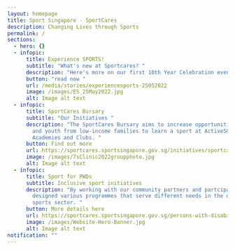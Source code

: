 ```yaml
---
layout: homepage
title: Sport Singapore - SportCares
description: Changing Lives through Sports
permalink: /
sections:
  - hero: {}
  - infopic:
      title: Experience SPORTS!
      subtitle: "What's new at Sportcares? "
      description: "Here's more on our first 10th Year Celebration event.  "
      button: "read now "
      url: /media/stories/experiencesports-25052022
      image: /images/ES_25May2022.jpg
      alt: Image alt text
  - infopic:
      title: SportCares Bursary
      subtitle: "Our Initiatives "
      description: "The SportCares Bursary aims to increase opportunities for children
        and youth from low-income families to learn a sport at ActiveSG
        Academies and Clubs. "
      button: Find out more
      url: https://sportcares.sportsingapore.gov.sg/initiatives/sportcaresbursary
      image: /images/7sClinic2022groupphoto.jpg
      alt: Image alt text
  - infopic:
      title: Sport for PWDs
      subtitle: Inclusive sport initiatives
      description: "By working with our community partners and partcipants, we have
        designed various programmes that serve different needs in the disability
        sports sector. "
      button: More details here
      url: https://sportcares.sportsingapore.gov.sg/persons-with-disabilities/disability-sports-programmes/
      image: /images/Website-Hero-Banner.jpg
      alt: Image alt text
notification: ""
---
```

